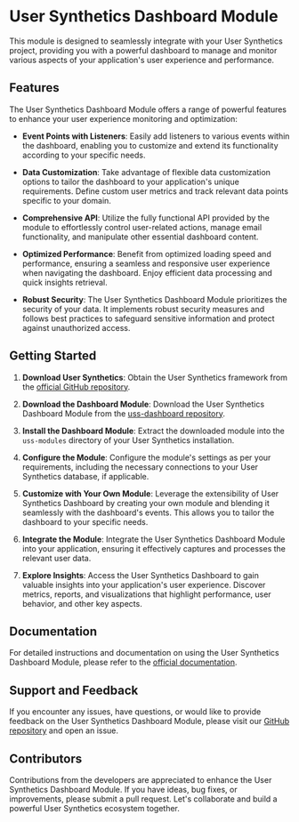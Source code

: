 # User Synthetics Dashboard Module

This module is designed to seamlessly integrate with your User Synthetics project, providing you with a powerful dashboard to manage and monitor various aspects of your application's user experience and performance.

## Features

The User Synthetics Dashboard Module offers a range of powerful features to enhance your user experience monitoring and optimization:

- **Event Points with Listeners**: Easily add listeners to various events within the dashboard, enabling you to customize and extend its functionality according to your specific needs.

- **Data Customization**: Take advantage of flexible data customization options to tailor the dashboard to your application's unique requirements. Define custom user metrics and track relevant data points specific to your domain.

- **Comprehensive API**: Utilize the fully functional API provided by the module to effortlessly control user-related actions, manage email functionality, and manipulate other essential dashboard content.

- **Optimized Performance**: Benefit from optimized loading speed and performance, ensuring a seamless and responsive user experience when navigating the dashboard. Enjoy efficient data processing and quick insights retrieval.

- **Robust Security**: The User Synthetics Dashboard Module prioritizes the security of your data. It implements robust security measures and follows best practices to safeguard sensitive information and protect against unauthorized access.

## Getting Started

1. **Download User Synthetics**: Obtain the User Synthetics framework from the [official GitHub repository](https://github.com/ucscode/user-synthetics).

2. **Download the Dashboard Module**: Download the User Synthetics Dashboard Module from the [uss-dashboard repository](https://github.com/ucscode/uss-dashboard).

3. **Install the Dashboard Module**: Extract the downloaded module into the `uss-modules` directory of your User Synthetics installation.

4. **Configure the Module**: Configure the module's settings as per your requirements, including the necessary connections to your User Synthetics database, if applicable.

5. **Customize with Your Own Module**: Leverage the extensibility of User Synthetics Dashboard by creating your own module and blending it seamlessly with the dashboard's events. This allows you to tailor the dashboard to your specific needs.

6. **Integrate the Module**: Integrate the User Synthetics Dashboard Module into your application, ensuring it effectively captures and processes the relevant user data.

7. **Explore Insights**: Access the User Synthetics Dashboard to gain valuable insights into your application's user experience. Discover metrics, reports, and visualizations that highlight performance, user behavior, and other key aspects.

## Documentation

For detailed instructions and documentation on using the User Synthetics Dashboard Module, please refer to the [official documentation](https://uss.ucscode.me/docs).

## Support and Feedback

If you encounter any issues, have questions, or would like to provide feedback on the User Synthetics Dashboard Module, please visit our [GitHub repository](https://github.com/ucscode/uss-dashboard) and open an issue.

## Contributors

Contributions from the developers are appreciated to enhance the User Synthetics Dashboard Module. If you have ideas, bug fixes, or improvements, please submit a pull request. Let's collaborate and build a powerful User Synthetics ecosystem together.

